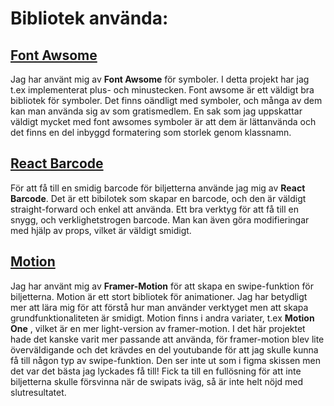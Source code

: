 # Bibliotek använda:

## [Font Awsome](https://fontawesome.com/icons)

Jag har använt mig av **Font Awsome** för symboler. I detta projekt har jag t.ex implementerat plus- och minustecken. Font awsome är ett väldigt bra bibliotek för symboler. Det finns oändligt med symboler, och många av dem kan man använda sig av som gratismedlem. En sak som jag uppskattar väldigt mycket med font awsomes symboler är att dem är lättanvända och det finns en del inbyggd formatering som storlek genom klassnamn. 

## [React Barcode](https://www.npmjs.com/package/react-barcode)

För att få till en smidig barcode för biljetterna använde jag mig av **React Barcode**. Det är ett bibilotek som skapar en barcode, och den är väldigt straight-forward och enkel att använda. Ett bra verktyg för att få till en snygg, och verklighetstrogen barcode. Man kan även göra modifieringar med hjälp av props, vilket är väldigt smidigt. 

## [Motion](https://motion.dev/docs/framer)

Jag har använt mig av **Framer-Motion** för att skapa en swipe-funktion för biljetterna. Motion är ett stort bibliotek för animationer. Jag har betydligt mer att lära mig för att förstå hur man använder verktyget men att skapa grundfunktionaliteten är smidigt. Motion finns i andra variater, t.ex **Motion One** , vilket är en mer light-version av framer-motion. I det här projektet hade det kanske varit mer passande att använda, för framer-motion blev lite överväldigande och det krävdes en del youtubande för att jag skulle kunna få till någon typ av swipe-funktion. Den ser inte ut som i figma skissen men det var det bästa jag lyckades få till! Fick ta till en fullösning för att inte biljetterna skulle försvinna när de swipats iväg, så är inte helt nöjd med slutresultatet.
